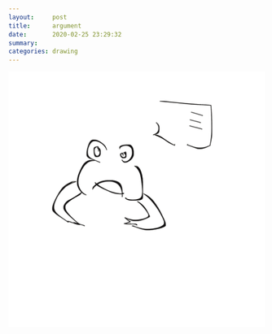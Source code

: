 ```yaml
---
layout:     post
title:      argument
date:       2020-02-25 23:29:32
summary:    
categories: drawing
---
```

![argument](/images/diary/argument.png ".")
